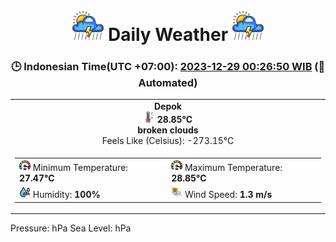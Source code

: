 # <h1 align=center><img height=50 src=images/cloud.png> Daily Weather <img height=50 src=images/cloud.png></h1>
<h3 align=center>🕒 Indonesian Time(UTC +07:00): <u>2023-12-29 00:26:50 WIB</u> (🤖Automated)</h3>

<table align=center>
<tr>
<td align=center><b>Depok</b><br><img src=images/thermometer.png height=18> <b>28.85°C</b><br><b>broken clouds</b><br>Feels Like (Celsius): -273.15°C</td>
</tr>
<td>
<table>
<tr>
<td><img src=images/fast.png height=18> Minimum Temperature: <b>27.47°C</b></td>
<td><img src=images/fast.png height=18> Maximum Temperature: <b>28.85°C</b></td>
</tr>
<tr>
<td><img src=images/humidity.png height=18> Humidity: <b>100%</b></td>
<td><img src=images/air-flow.png height=18> Wind Speed: <b>1.3 m/s</b></td>
</tr>
</table>
</table>
Pressure:  hPa
Sea Level:  hPa

